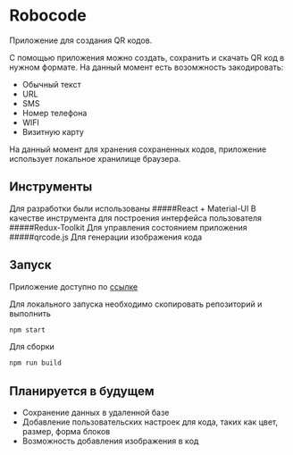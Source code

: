 # Robocode
Приложение для создания QR кодов.

С помощью приложения можно создать, сохранить и скачать QR код в нужном формате.
На данный момент есть возомжность закодировать:
- Обычный текст
- URL
- SMS
- Номер телефона
- WIFI
- Визитную карту

На данный момент для хранения сохраненных кодов, приложение использует локальное хранилище браузера.

## Инструменты
Для разработки были использованы
#####React + Material-UI
В качестве инструмента для построения интерфейса пользователя
#####Redux-Toolkit
Для управления состоянием приложения
#####qrcode.js
Для генерации изображения кода

## Запуск
Приложение доступно по [ссылке](https://sviridov-e.github.io/robocode "Robocode")

Для локального запуска необходимо скопировать репозиторий и выполнить
```bash
npm start
```
Для сборки
```bash
npm run build
```
## Планируется в будущем
- Сохранение данных в удаленной базе
- Добавление пользовательских настроек для кода, таких как цвет, размер, форма блоков
- Возможность добавления изображения в код
